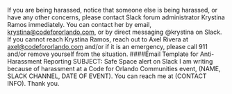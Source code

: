 If you are being harassed, notice that someone else is being harassed, or have any other concerns, please contact Slack forum administrator Krystina Ramos immediately. You can contact her by email, krystina@codefororlando.com, or by direct messaging @krystina on Slack. 
If you cannot reach Krystina Ramos, reach out to Axel Rivera at axel@codefororlando.com and/or if it is an emergency, please call 911 and/or remove yourself from the situation. 
####Email Template for Anti-Harassment Reporting
SUBJECT: Safe Space alert on Slack
I am writing because of harassment at a Code for Orlando Communities event, (NAME, SLACK CHANNEL, DATE OF EVENT). 
You can reach me at (CONTACT INFO). Thank you.
